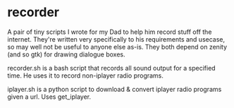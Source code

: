 recorder
========
A pair of tiny scripts I wrote for my Dad to help him record stuff off the
internet. They're written very specifically to his requirements and usecase, so may well not be useful to anyone else as-is. They both depend on zenity (and so gtk) for drawing dialogue boxes.

recorder.sh is a bash script that records all sound output for a specified time. He uses it to record non-iplayer radio programs.

iplayer.sh is a python script to download & convert iplayer radio
programs given a url. Uses get\_iplayer.
